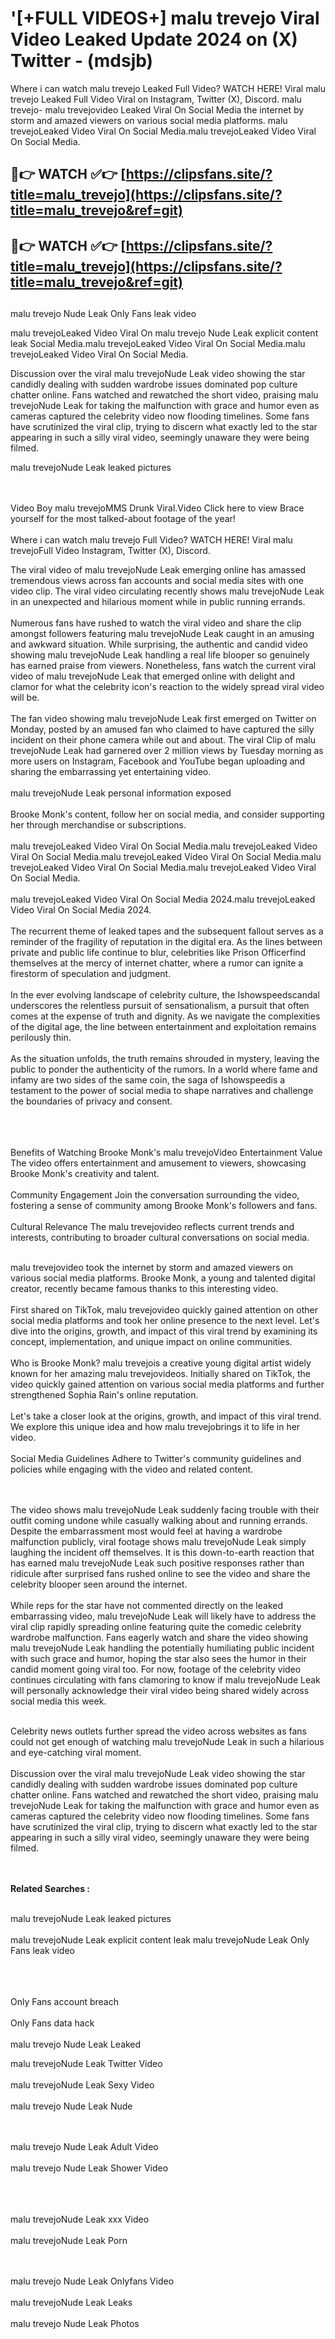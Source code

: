 #  '[+FULL VIDEOS+] malu trevejo Viral Video Leaked Update 2024 on (X) Twitter - (mdsjb)

Where i can watch malu trevejo Leaked Full Video? WATCH HERE! Viral malu trevejo Leaked Full Video Viral on Instagram, Twitter (X), Discord.
malu trevejo- malu trevejovideo Leaked Viral On Social Media the internet by storm and amazed viewers on various social media platforms.
malu trevejoLeaked Video Viral On Social Media.malu trevejoLeaked Video Viral On Social Media.




## 🔴👉 WATCH ✅👉 [https://clipsfans.site/?title=malu_trevejo](https://clipsfans.site/?title=malu_trevejo&ref=git)


## 🔴👉 WATCH ✅👉 [https://clipsfans.site/?title=malu_trevejo](https://clipsfans.site/?title=malu_trevejo&ref=git)
##


malu trevejo Nude Leak Only Fans leak video 


malu trevejoLeaked Video Viral On  malu trevejo Nude Leak explicit content leak Social Media.malu trevejoLeaked Video Viral On Social Media.malu trevejoLeaked Video Viral On Social Media.



Discussion over the viral malu trevejoNude Leak video showing the star candidly dealing with sudden wardrobe issues dominated pop culture chatter online. Fans watched and rewatched the short video, praising malu trevejoNude Leak for taking the malfunction with grace and humor even as cameras captured the celebrity video now flooding timelines. Some fans have scrutinized the viral clip, trying to discern what exactly led to the star appearing in such a silly viral video, seemingly unaware they were being filmed.


malu trevejoNude Leak leaked pictures


  <br>

  <br>
Video Boy malu trevejoMMS Drunk Viral.Video Click here to view Brace yourself for the most talked-about footage of the year!
<br><br>
Where i can watch malu trevejo Full Video? WATCH HERE! Viral malu trevejoFull Video Instagram, Twitter (X), Discord.

The viral video of malu trevejoNude Leak emerging online has amassed tremendous views across fan accounts and social media sites with one video clip. The viral video circulating recently shows malu trevejoNude Leak in an unexpected and hilarious moment while in public running errands.
<br><br>
Numerous fans have rushed to watch the viral video and share the clip amongst followers featuring malu trevejoNude Leak caught in an amusing and awkward situation. While surprising, the authentic and candid video showing malu trevejoNude Leak handling a real life blooper so genuinely has earned praise from viewers. Nonetheless, fans watch the current viral video of malu trevejoNude Leak that emerged online with delight and clamor for what the celebrity icon's reaction to the widely spread viral video will be.
<br><br>
The fan video showing malu trevejoNude Leak first emerged on Twitter on Monday, posted by an amused fan who claimed to have captured the silly incident on their phone camera while out and about. The viral Clip of malu trevejoNude Leak had garnered over 2 million views by Tuesday morning as more users on Instagram, Facebook and YouTube began uploading and sharing the embarrassing yet entertaining video.
<br><br>
malu trevejoNude Leak personal information exposed
<br><br>
Brooke Monk's content, follow her on social media, and consider supporting her through merchandise or subscriptions.
<br><br>
malu trevejoLeaked Video Viral On Social Media.malu trevejoLeaked Video Viral On Social Media.malu trevejoLeaked Video Viral On Social Media.malu trevejoLeaked Video Viral On Social Media.malu trevejoLeaked Video Viral On Social Media.
<br><br>
malu trevejoLeaked Video Viral On Social Media 2024.malu trevejoLeaked Video Viral On Social Media 2024.
<br><br>
The recurrent theme of leaked tapes and the subsequent fallout serves as a reminder of the fragility of reputation in the digital era. As the lines between private and public life continue to blur, celebrities like Prison Officerfind themselves at the mercy of internet chatter, where a rumor can ignite a firestorm of speculation and judgment.
<br><br>
In the ever evolving landscape of celebrity culture, the Ishowspeedscandal underscores the relentless pursuit of sensationalism, a pursuit that often comes at the expense of truth and dignity. As we navigate the complexities of the digital age, the line between entertainment and exploitation remains perilously thin.
<br><br>
As the situation unfolds, the truth remains shrouded in mystery, leaving the public to ponder the authenticity of the rumors. In a world where fame and infamy are two sides of the same coin, the saga of Ishowspeedis a testament to the power of social media to shape narratives and challenge the boundaries of privacy and consent.
<br><br>

<br><br>
Benefits of Watching Brooke Monk's malu trevejoVideo Entertainment Value The video offers entertainment and amusement to viewers, showcasing Brooke Monk's creativity and talent.
<br><br>
Community Engagement Join the conversation surrounding the video, fostering a sense of community among Brooke Monk's followers and fans.
<br><br>
Cultural Relevance The malu trevejovideo reflects current trends and interests, contributing to broader cultural conversations on social media.
<br><br>


malu trevejovideo took the internet by storm and amazed viewers on various social media platforms. Brooke Monk, a young and talented digital creator, recently became famous thanks to this interesting video.
<br><br>
First shared on TikTok, malu trevejovideo quickly gained attention on other social media platforms and took her online presence to the next level. Let's dive into the origins, growth, and impact of this viral trend by examining its concept, implementation, and unique impact on online communities.
<br><br>
Who is Brooke Monk? malu trevejois a creative young digital artist widely known for her amazing malu trevejovideos. Initially shared on TikTok, the video quickly gained attention on various social media platforms and further strengthened Sophia Rain's online reputation.
<br><br>
Let's take a closer look at the origins, growth, and impact of this viral trend. We explore this unique idea and how malu trevejobrings it to life in her video.
<br><br>
Social Media Guidelines Adhere to Twitter's community guidelines and policies while engaging with the video and related content.


<br><br>
The video shows malu trevejoNude Leak suddenly facing trouble with their outfit coming undone while casually walking about and running errands. Despite the embarrassment most would feel at having a wardrobe malfunction publicly, viral footage shows malu trevejoNude Leak simply laughing the incident off themselves. It is this down-to-earth reaction that has earned malu trevejoNude Leak such positive responses rather than ridicule after surprised fans rushed online to see the video and share the celebrity blooper seen around the internet.
<br><br>
While reps for the star have not commented directly on the leaked embarrassing video, malu trevejoNude Leak will likely have to address the viral clip rapidly spreading online featuring quite the comedic celebrity wardrobe malfunction. Fans eagerly watch and share the video showing malu trevejoNude Leak handling the potentially humiliating public incident with such grace and humor, hoping the star also sees the humor in their candid moment going viral too. For now, footage of the celebrity video continues circulating with fans clamoring to know if malu trevejoNude Leak will personally acknowledge their viral video being shared widely across social media this week.
<br><br>

Celebrity news outlets further spread the video across websites as fans could not get enough of watching malu trevejoNude Leak in such a hilarious and eye-catching viral moment.
<br><br>
Discussion over the viral malu trevejoNude Leak video showing the star candidly dealing with sudden wardrobe issues dominated pop culture chatter online. Fans watched and rewatched the short video, praising malu trevejoNude Leak for taking the malfunction with grace and humor even as cameras captured the celebrity video now flooding timelines. Some fans have scrutinized the viral clip, trying to discern what exactly led to the star appearing in such a silly viral video, seemingly unaware they were being filmed.


<br><br>
<strong>Related Searches :</strong>
<br><br>

malu trevejoNude Leak leaked pictures
<br><br>
malu trevejoNude Leak explicit content leak
malu trevejoNude Leak Only Fans leak video
<br><br>

<br><br>
Only Fans account breach
<br><br>
Only Fans data hack
<br><br>
malu trevejo Nude Leak Leaked

malu trevejoNude Leak Twitter Video
<br><br>
malu trevejoNude Leak Sexy Video
<br><br>
malu trevejo Nude Leak Nude

<br><br>
malu trevejo Nude Leak Adult Video
<br><br>
malu trevejo Nude Leak Shower Video
<br><br>

<br><br>
malu trevejoNude Leak xxx Video
<br><br>
malu trevejoNude Leak Porn

<br><br>
malu trevejo Nude Leak Onlyfans Video
<br><br>
malu trevejoNude Leak Leaks
<br><br>
malu trevejo Nude Leak Photos
